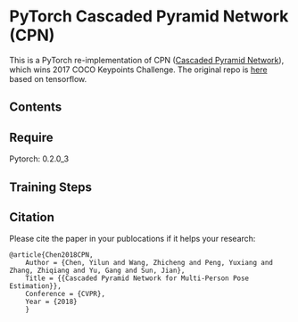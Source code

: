 # PyTorch Cascaded Pyramid Network (CPN)

This is a PyTorch re-implementation of CPN ([Cascaded Pyramid Network](https://arxiv.org/abs/1711.07319)), which wins 2017 COCO Keypoints Challenge. The original repo is [here](https://github.com/chenyilun95/tf-cpn) based on tensorflow.

## Contents

## Require

Pytorch: 0.2.0_3

## Training Steps

## Citation

Please cite the paper in your publocations if it helps your research:
	
	@article{Chen2018CPN,
		Author = {Chen, Yilun and Wang, Zhicheng and Peng, Yuxiang and Zhang, Zhiqiang and Yu, Gang and Sun, Jian},
		Title = {{Cascaded Pyramid Network for Multi-Person Pose Estimation}},
		Conference = {CVPR},
		Year = {2018}
		}
